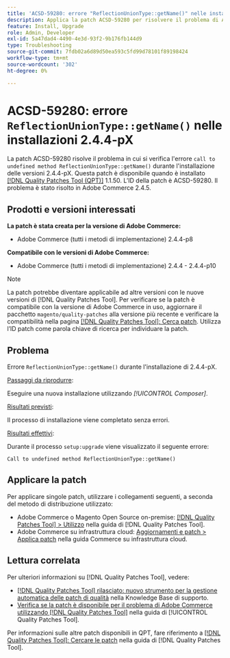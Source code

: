 ```yaml
---
title: 'ACSD-59280: errore "ReflectionUnionType::getName()" nelle installazioni 2.4.4-pX'
description: Applica la patch ACSD-59280 per risolvere il problema di Adobe Commerce, in cui si verifica l’errore "call to undefined method ReflectionUnionType::getName()" durante l’installazione delle versioni 2.4.4-pX.
feature: Install, Upgrade
role: Admin, Developer
exl-id: 5a47dad4-4490-4e3d-93f2-9b176fb144d9
type: Troubleshooting
source-git-commit: 7fdb02a6d89d50ea593c5fd99d78101f89198424
workflow-type: tm+mt
source-wordcount: '302'
ht-degree: 0%

---
```


# ACSD-59280: errore `ReflectionUnionType::getName()` nelle installazioni 2.4.4-pX

La patch ACSD-59280 risolve il problema in cui si verifica l&#39;errore `call to undefined method ReflectionUnionType::getName()` durante l&#39;installazione delle versioni 2.4.4-pX. Questa patch è disponibile quando è installato [[!DNL Quality Patches Tool (QPT)]](https://experienceleague.adobe.com/it/docs/commerce-operations/tools/quality-patches-tool/quality-patches-tool-to-self-serve-quality-patches) 1.1.50. L’ID della patch è ACSD-59280. Il problema è stato risolto in Adobe Commerce 2.4.5.

## Prodotti e versioni interessati

**La patch è stata creata per la versione di Adobe Commerce:**

* Adobe Commerce (tutti i metodi di implementazione) 2.4.4-p8

**Compatibile con le versioni di Adobe Commerce:**

* Adobe Commerce (tutti i metodi di implementazione) 2.4.4 - 2.4.4-p10

>[!NOTE]
>
>La patch potrebbe diventare applicabile ad altre versioni con le nuove versioni di [!DNL Quality Patches Tool]. Per verificare se la patch è compatibile con la versione di Adobe Commerce in uso, aggiornare il pacchetto `magento/quality-patches` alla versione più recente e verificare la compatibilità nella pagina [[!DNL Quality Patches Tool]: Cerca patch](https://experienceleague.adobe.com/tools/commerce-quality-patches/index.html?lang=it). Utilizza l’ID patch come parola chiave di ricerca per individuare la patch.

## Problema

Errore `ReflectionUnionType::getName()` durante l&#39;installazione di 2.4.4-pX.

<u>Passaggi da riprodurre</u>:

Eseguire una nuova installazione utilizzando *[!UICONTROL Composer]*.

<u>Risultati previsti</u>:

Il processo di installazione viene completato senza errori.

<u>Risultati effettivi</u>:

Durante il processo `setup:upgrade` viene visualizzato il seguente errore:

`Call to undefined method ReflectionUnionType::getName()`

## Applicare la patch

Per applicare singole patch, utilizzare i collegamenti seguenti, a seconda del metodo di distribuzione utilizzato:

* Adobe Commerce o Magento Open Source on-premise: [[!DNL Quality Patches Tool] > Utilizzo](/help/tools/quality-patches-tool/usage.md) nella guida di [!DNL Quality Patches Tool].
* Adobe Commerce su infrastruttura cloud: [Aggiornamenti e patch > Applica patch](https://experienceleague.adobe.com/docs/commerce-cloud-service/user-guide/develop/upgrade/apply-patches.html?lang=it) nella guida Commerce su infrastruttura cloud.

## Lettura correlata

Per ulteriori informazioni su [!DNL Quality Patches Tool], vedere:

* [[!DNL Quality Patches Tool] rilasciato: nuovo strumento per la gestione automatica delle patch di qualità](https://experienceleague.adobe.com/it/docs/commerce-operations/tools/quality-patches-tool/quality-patches-tool-to-self-serve-quality-patches) nella Knowledge Base di supporto.
* [Verifica se la patch è disponibile per il problema di Adobe Commerce utilizzando  [!DNL Quality Patches Tool]](/help/tools/quality-patches-tool/patches-available-in-qpt/check-patch-for-magento-issue-with-magento-quality-patches.md) nella guida di [!UICONTROL Quality Patches Tool].


Per informazioni sulle altre patch disponibili in QPT, fare riferimento a [[!DNL Quality Patches Tool]: Cercare le patch](https://experienceleague.adobe.com/tools/commerce-quality-patches/index.html?lang=it) nella guida di [!DNL Quality Patches Tool].
